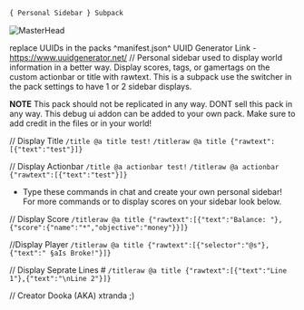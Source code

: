 ```diff
{ Personal Sidebar } Subpack
```
![MasterHead](https://media.discordapp.net/attachments/1050591171921072130/1051972486197166161/banner.png?width=1011&height=569)

replace UUIDs in the packs ^manifest.json^
UUID Generator Link - https://www.uuidgenerator.net/
//
Personal sidebar used to display world information in a 
better way. Display scores, tags, or gamertags on the custom 
actionbar or title with rawtext. This is a subpack use the switcher
in the pack settings to have 1 or 2 sidebar displays. 

**NOTE** This pack should not be replicated in any way.
DONT sell this pack in any way. This debug ui addon can be added 
to your own pack. Make sure to add credit in the files or in your world!

// Display Title
`/title @a title test!`
`/titleraw @a title {"rawtext":[{"text":"test"}]}`

// Display Actionbar
`/title @a actionbar test!`
`/titleraw @a actionbar {"rawtext":[{"text":"test"}]}`

+ Type these commands in chat and create your own personal sidebar!
For more commands or to display scores on your sidebar look below.

// Display Score 
`/titleraw @a title {"rawtext":[{"text":"Balance: "},{"score":{"name":"*","objective":"money"}}]}`

//Display Player 
`/titleraw @a title {"rawtext":[{"selector":"@s"},{"text":" §aIs Broke!"}]}`

// Display Seprate Lines #
`/titleraw @a title {"rawtext":[{"text":"Line 1"},{"text":"\nLine 2"}]}`


// Creator
Dooka (AKA) xtranda ;)
